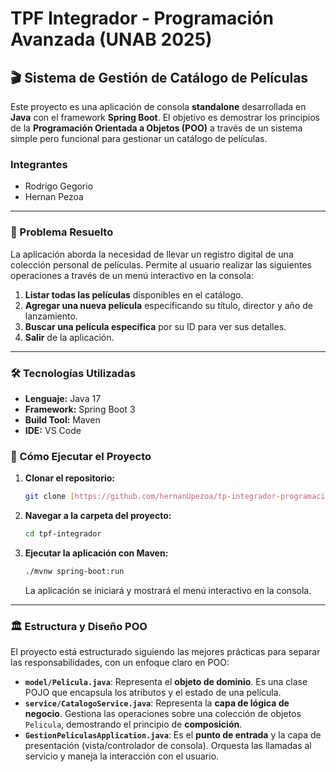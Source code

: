 # TPF Integrador - Programación Avanzada (UNAB 2025)

## 🎬 Sistema de Gestión de Catálogo de Películas

Este proyecto es una aplicación de consola **standalone** desarrollada en **Java** con el framework **Spring Boot**. El objetivo es demostrar los principios de la **Programación Orientada a Objetos (POO)** a través de un sistema simple pero funcional para gestionar un catálogo de películas.

### Integrantes

* Rodrigo Gegorio
* Hernan Pezoa

---

### 🎯 Problema Resuelto

La aplicación aborda la necesidad de llevar un registro digital de una colección personal de películas. Permite al usuario realizar las siguientes operaciones a través de un menú interactivo en la consola:

1.  **Listar todas las películas** disponibles en el catálogo.
2.  **Agregar una nueva película** especificando su título, director y año de lanzamiento.
3.  **Buscar una película específica** por su ID para ver sus detalles.
4.  **Salir** de la aplicación.

---

### 🛠️ Tecnologías Utilizadas

* **Lenguaje:** Java 17
* **Framework:** Spring Boot 3
* **Build Tool:** Maven
* **IDE:** VS Code

### 🚀 Cómo Ejecutar el Proyecto

1.  **Clonar el repositorio:**
    ```bash
    git clone [https://github.com/hernanUpezoa/tp-integrador-programacion-avanzada.git](https://github.com/hernanUpezoa/tp-integrador-programacion-avanzada.git)
    ```
2.  **Navegar a la carpeta del proyecto:**
    ```bash
    cd tpf-integrador
    ```
3.  **Ejecutar la aplicación con Maven:**
    ```bash
    ./mvnw spring-boot:run
    ```
    La aplicación se iniciará y mostrará el menú interactivo en la consola.

---

### 🏛️ Estructura y Diseño POO

El proyecto está estructurado siguiendo las mejores prácticas para separar las responsabilidades, con un enfoque claro en POO:

* **`model/Pelicula.java`**: Representa el **objeto de dominio**. Es una clase POJO que encapsula los atributos y el estado de una película.
* **`service/CatalogoService.java`**: Representa la **capa de lógica de negocio**. Gestiona las operaciones sobre una colección de objetos `Pelicula`, demostrando el principio de **composición**.
* **`GestionPeliculasApplication.java`**: Es el **punto de entrada** y la capa de presentación (vista/controlador de consola). Orquesta las llamadas al servicio y maneja la interacción con el usuario.
